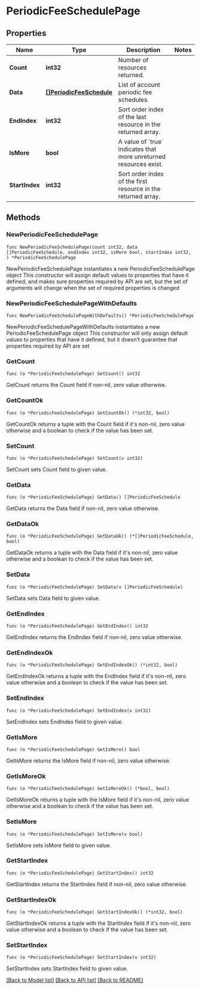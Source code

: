 # PeriodicFeeSchedulePage

## Properties

Name | Type | Description | Notes
------------ | ------------- | ------------- | -------------
**Count** | **int32** | Number of resources returned. | 
**Data** | [**[]PeriodicFeeSchedule**](PeriodicFeeSchedule.md) | List of account periodic fee schedules. | 
**EndIndex** | **int32** | Sort order index of the last resource in the returned array. | 
**IsMore** | **bool** | A value of &#x60;true&#x60; indicates that more unreturned resources exist. | 
**StartIndex** | **int32** | Sort order index of the first resource in the returned array. | 

## Methods

### NewPeriodicFeeSchedulePage

`func NewPeriodicFeeSchedulePage(count int32, data []PeriodicFeeSchedule, endIndex int32, isMore bool, startIndex int32, ) *PeriodicFeeSchedulePage`

NewPeriodicFeeSchedulePage instantiates a new PeriodicFeeSchedulePage object
This constructor will assign default values to properties that have it defined,
and makes sure properties required by API are set, but the set of arguments
will change when the set of required properties is changed

### NewPeriodicFeeSchedulePageWithDefaults

`func NewPeriodicFeeSchedulePageWithDefaults() *PeriodicFeeSchedulePage`

NewPeriodicFeeSchedulePageWithDefaults instantiates a new PeriodicFeeSchedulePage object
This constructor will only assign default values to properties that have it defined,
but it doesn't guarantee that properties required by API are set

### GetCount

`func (o *PeriodicFeeSchedulePage) GetCount() int32`

GetCount returns the Count field if non-nil, zero value otherwise.

### GetCountOk

`func (o *PeriodicFeeSchedulePage) GetCountOk() (*int32, bool)`

GetCountOk returns a tuple with the Count field if it's non-nil, zero value otherwise
and a boolean to check if the value has been set.

### SetCount

`func (o *PeriodicFeeSchedulePage) SetCount(v int32)`

SetCount sets Count field to given value.


### GetData

`func (o *PeriodicFeeSchedulePage) GetData() []PeriodicFeeSchedule`

GetData returns the Data field if non-nil, zero value otherwise.

### GetDataOk

`func (o *PeriodicFeeSchedulePage) GetDataOk() (*[]PeriodicFeeSchedule, bool)`

GetDataOk returns a tuple with the Data field if it's non-nil, zero value otherwise
and a boolean to check if the value has been set.

### SetData

`func (o *PeriodicFeeSchedulePage) SetData(v []PeriodicFeeSchedule)`

SetData sets Data field to given value.


### GetEndIndex

`func (o *PeriodicFeeSchedulePage) GetEndIndex() int32`

GetEndIndex returns the EndIndex field if non-nil, zero value otherwise.

### GetEndIndexOk

`func (o *PeriodicFeeSchedulePage) GetEndIndexOk() (*int32, bool)`

GetEndIndexOk returns a tuple with the EndIndex field if it's non-nil, zero value otherwise
and a boolean to check if the value has been set.

### SetEndIndex

`func (o *PeriodicFeeSchedulePage) SetEndIndex(v int32)`

SetEndIndex sets EndIndex field to given value.


### GetIsMore

`func (o *PeriodicFeeSchedulePage) GetIsMore() bool`

GetIsMore returns the IsMore field if non-nil, zero value otherwise.

### GetIsMoreOk

`func (o *PeriodicFeeSchedulePage) GetIsMoreOk() (*bool, bool)`

GetIsMoreOk returns a tuple with the IsMore field if it's non-nil, zero value otherwise
and a boolean to check if the value has been set.

### SetIsMore

`func (o *PeriodicFeeSchedulePage) SetIsMore(v bool)`

SetIsMore sets IsMore field to given value.


### GetStartIndex

`func (o *PeriodicFeeSchedulePage) GetStartIndex() int32`

GetStartIndex returns the StartIndex field if non-nil, zero value otherwise.

### GetStartIndexOk

`func (o *PeriodicFeeSchedulePage) GetStartIndexOk() (*int32, bool)`

GetStartIndexOk returns a tuple with the StartIndex field if it's non-nil, zero value otherwise
and a boolean to check if the value has been set.

### SetStartIndex

`func (o *PeriodicFeeSchedulePage) SetStartIndex(v int32)`

SetStartIndex sets StartIndex field to given value.



[[Back to Model list]](../README.md#documentation-for-models) [[Back to API list]](../README.md#documentation-for-api-endpoints) [[Back to README]](../README.md)


